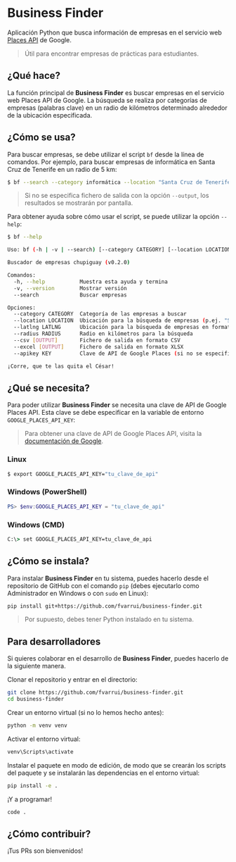 # Business Finder

Aplicación Python que busca información de empresas en el servicio web [Places API](https://developers.google.com/maps/documentation/places) de Google.

> Útil para encontrar empresas de prácticas para estudiantes.

## ¿Qué hace?

La función principal de **Business Finder** es buscar empresas en el servicio web Places API de Google. La búsqueda se realiza por categorías de empresas (palabras clave) en un radio de kilómetros determinado alrededor de la ubicación especificada.

## ¿Cómo se usa?

Para buscar empresas, se debe utilizar el script `bf` desde la línea de comandos. Por ejemplo, para buscar empresas de informática en Santa Cruz de Tenerife en un radio de 5 km:

```bash
$ bf --search --category informática --location "Santa Cruz de Tenerife" --radius 5
```

> Si no se especifica fichero de salida con la opción `--output`, los resultados se mostrarán por pantalla.

Para obtener ayuda sobre cómo usar el script, se puede utilizar la opción `--help`:

```bash
$ bf --help

Uso: bf (-h | -v | --search) [--category CATEGORY] [--location LOCATION] [--latlng LATLNG] [--radius RADIUS] [--csv [OUTPUT]] [--excel [OUTPUT]] [--apikey KEY]

Buscador de empresas chupiguay (v0.2.0)

Comandos:
  -h, --help           Muestra esta ayuda y termina
  -v, --version        Mostrar versión
  --search             Buscar empresas

Opciones:
  --category CATEGORY  Categoría de las empresas a buscar
  --location LOCATION  Ubicación para la búsqueda de empresas (p.ej. "Santa Cruz de Tenerife, España")
  --latlng LATLNG      Ubicación para la búsqueda de empresas en formato "latitud,longitud"
  --radius RADIUS      Radio en kilómetros para la búsqueda
  --csv [OUTPUT]       Fichero de salida en formato CSV
  --excel [OUTPUT]     Fichero de salida en formato XLSX
  --apikey KEY         Clave de API de Google Places (si no se especifica, se buscará en las variables de entorno)

¡Corre, que te las quita el César!
```

## ¿Qué se necesita?

Para poder utilizar **Business Finder** se necesita una clave de API de Google Places API. Esta clave se debe especificar en la variable de entorno `GOOGLE_PLACES_API_KEY`:

> Para obtener una clave de API de Google Places API, visita la [documentación de Google](https://developers.google.com/maps/documentation/places/web-service/get-api-key).

### Linux 

```bash
$ export GOOGLE_PLACES_API_KEY="tu_clave_de_api"
```

### Windows (PowerShell)

```powershell
PS> $env:GOOGLE_PLACES_API_KEY = "tu_clave_de_api"
```

### Windows (CMD)

```cmd
C:\> set GOOGLE_PLACES_API_KEY=tu_clave_de_api
```

## ¿Cómo se instala?

Para instalar **Business Finder** en tu sistema, puedes hacerlo desde el repositorio de GitHub con el comando `pip` (debes ejecutarlo como Administrador en Windows o con `sudo` en Linux):

```bash
pip install git+https://github.com/fvarrui/business-finder.git
```

> Por supuesto, debes tener Python instalado en tu sistema.

## Para desarrolladores

Si quieres colaborar en el desarrollo de **Business Finder**, puedes hacerlo de la siguiente manera.

Clonar el repositorio y entrar en el directorio:

```bash
git clone https://github.com/fvarrui/business-finder.git
cd business-finder
```

Crear un entorno virtual (si no lo hemos hecho antes):

```bash
python -m venv venv
```

Activar el entorno virtual:

```bash
venv\Scripts\activate
```

Instalar el paquete en modo de edición, de modo que se crearán los scripts del paquete y se instalarán las dependencias en el entorno virtual:

```bash
pip install -e .
```

¡Y a programar!

```bash
code .
```

## ¿Cómo contribuir?

¡Tus PRs son bienvenidos!